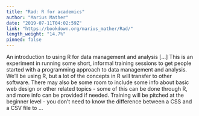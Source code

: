 ```yaml
---
title: "Rad: R for academics"
author: "Marius Mather"
date: "2019-07-11T04:02:59Z"
link: "https://bookdown.org/marius_mather/Rad/"
length_weight: "14.7%"
pinned: false
---
```


An introduction to using R for data management and analysis [...] This is an experiment in running some short, informal training sessions to get people started with a programming approach to data management and analysis. We’ll be using R, but a lot of the concepts in R will transfer to other software. There may also be some room to include some info about basic web design or other related topics - some of this can be done through R, and more info can be provided if needed. Training will be pitched at the beginner level - you don’t need to know the difference between a CSS and a CSV file to ...
